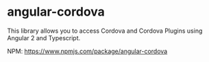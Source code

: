 # angular-cordova
This library allows you to access Cordova and Cordova Plugins using Angular 2 and Typescript.

NPM: https://www.npmjs.com/package/angular-cordova
